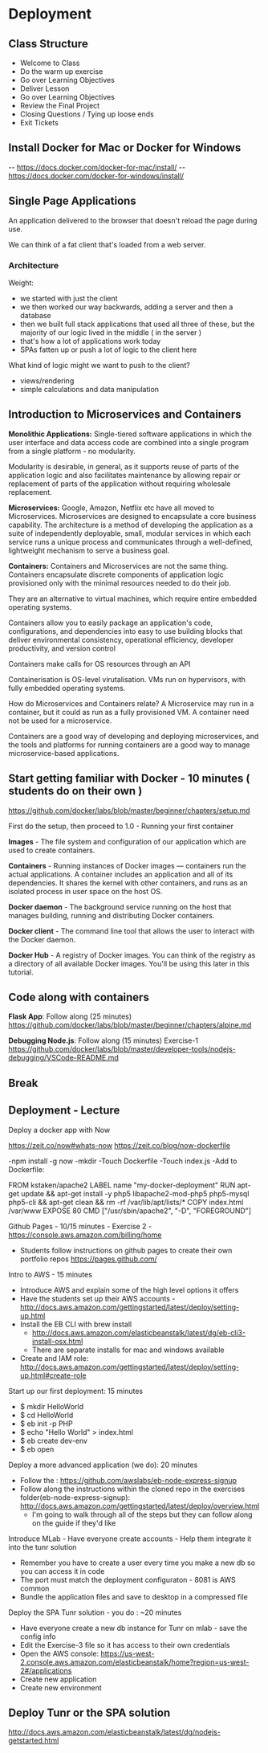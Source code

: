 # Deployment

## Class Structure
- Welcome to Class
- Do the warm up exercise
- Go over Learning Objectives
- Deliver Lesson
- Go over Learning Objectives
- Review the Final Project
- Closing Questions / Tying up loose ends
- Exit Tickets


## Install Docker for Mac or Docker for Windows
-- https://docs.docker.com/docker-for-mac/install/
-- https://docs.docker.com/docker-for-windows/install/

## Single Page Applications

An application delivered to the browser that doesn't reload the page during use.

We can think of a fat client that's loaded from a web server.

### Architecture
Weight:
  - we started with just the client
  - we then worked our way backwards, adding a server and then a database
  - then we built full stack applications that used all three of these, but the majority of our logic lived in the middle ( in the server )
  - that's how a lot of applications work today
  - SPAs fatten up or push a lot of logic to the client here

What kind of logic might we want to push to the client?
  - views/rendering
  - simple calculations and data manipulation


## Introduction to Microservices and Containers

__Monolithic Applications:__  Single-tiered software applications in which the user interface and data access code are combined into a single program from a single platform - no modularity.

Modularity is desirable, in general, as it supports reuse of parts of the application logic and also facilitates maintenance by allowing repair or replacement of parts of the application without requiring wholesale replacement.

__Microservices:__ Google, Amazon, Netflix etc have all moved to Microservices. Microservices are designed to encapsulate a core business capability. The architecture is a method of developing the application as a suite of independently deployable, small, modular services in which each service runs a unique process and communicates through a well-defined, lightweight mechanism to serve a business goal.

__Containers:__ Containers and Microservices are not the same thing. Containers encapsulate discrete components of application logic provisioned only with the minimal resources needed to do their job.

They are an alternative to virtual machines, which require entire embedded operating systems.

Containers allow you to easily package an application's code, configurations, and dependencies into easy to use building blocks that deliver environmental consistency, operational efficiency, developer productivity, and version control

Containers make calls for OS resources through an API

Containerisation is OS-level virutalisation. VMs run on hypervisors, with fully embedded operating systems.

How do Microservices and Containers relate? A Microservice may run in a container, but it could as run as a fully provisioned VM. A container need not be used for a microservice.

Containers are a good way of developing and deploying microservices, and the tools and platforms for running containers are a good way to manage microservice-based applications.

## Start getting familiar with Docker - 10 minutes ( students do on their own )
https://github.com/docker/labs/blob/master/beginner/chapters/setup.md

First do the setup, then proceed to 1.0 - Running your first container

__Images__ - The file system and configuration of our application which are used to create containers.

__Containers__ - Running instances of Docker images — containers run the actual applications. A container includes an application and all of its dependencies. It shares the kernel with other containers, and runs as an isolated process in user space on the host OS.

__Docker daemon__ - The background service running on the host that manages building, running and distributing Docker containers.

__Docker client__ - The command line tool that allows the user to interact with the Docker daemon.

__Docker Hub__ - A registry of Docker images. You can think of the registry as a directory of all available Docker images. You'll be using this later in this tutorial.


## Code along with containers

__Flask App__: Follow along (25 minutes)
https://github.com/docker/labs/blob/master/beginner/chapters/alpine.md

__Debugging Node.js__: Follow along (15 minutes) Exercise-1
https://github.com/docker/labs/blob/master/developer-tools/nodejs-debugging/VSCode-README.md

## Break

## Deployment - Lecture

Deploy a docker app with Now

https://zeit.co/now#whats-now
https://zeit.co/blog/now-dockerfile

-npm install -g now
-mkdir
-Touch Dockerfile
-Touch index.js
-Add to Dockerfile:

FROM kstaken/apache2
LABEL name "my-docker-deployment"
RUN apt-get update && apt-get install -y php5 libapache2-mod-php5 php5-mysql php5-cli && apt-get clean && rm -rf /var/lib/apt/lists/*
COPY index.html /var/www
EXPOSE 80
CMD ["/usr/sbin/apache2", "-D", "FOREGROUND"]

Github Pages - 10/15 minutes - Exercise 2
-https://console.aws.amazon.com/billing/home

- Students follow instructions on github pages to create their own portfolio repos
https://pages.github.com/

Intro to AWS - 15 minutes
- Introduce AWS and explain some of the high level options it offers
- Have the students set up their AWS accounts
  -http://docs.aws.amazon.com/gettingstarted/latest/deploy/setting-up.html
- Install the EB CLI with brew install
  - http://docs.aws.amazon.com/elasticbeanstalk/latest/dg/eb-cli3-install-osx.html
  - There are separate installs for mac and windows available
- Create and IAM role: http://docs.aws.amazon.com/gettingstarted/latest/deploy/setting-up.html#create-role

Start up our first deployment: 15 minutes
- $ mkdir HelloWorld
- $ cd HelloWorld
- $ eb init -p PHP
- $ echo "Hello World" > index.html
- $ eb create dev-env
- $ eb open

Deploy a more advanced application (we do): 20 minutes
- Follow the : https://github.com/awslabs/eb-node-express-signup
- Follow along the instructions within the cloned repo in the exercises folder(eb-node-express-signup): http://docs.aws.amazon.com/gettingstarted/latest/deploy/overview.html
  - I'm going to walk through all of the steps but they can follow along on the guide if they'd like

Introduce MLab - Have everyone create accounts - Help them integrate it into the tunr solution
- Remember you have to create a user every time you make a new db so you can access it in code
- The port must match the deployment configuraton - 8081 is AWS common
- Bundle the application files and save to desktop in a compressed file

Deploy the SPA Tunr solution - you do : ~20 minutes
- Have everyone create a new db instance for Tunr on mlab - save the config info
- Edit the Exercise-3 file so it has access to their own credentials
- Open the AWS console: https://us-west-2.console.aws.amazon.com/elasticbeanstalk/home?region=us-west-2#/applications
- Create new application
- Create new environment


## Deploy Tunr or the SPA  solution
http://docs.aws.amazon.com/elasticbeanstalk/latest/dg/nodejs-getstarted.html
